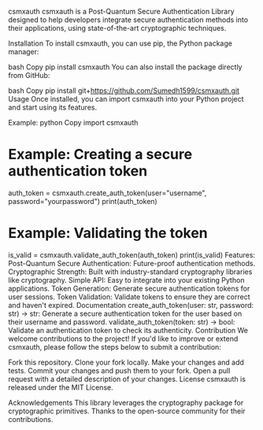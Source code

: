 csmxauth
csmxauth is a Post-Quantum Secure Authentication Library designed to help developers integrate secure authentication methods into their applications, using state-of-the-art cryptographic techniques.

Installation
To install csmxauth, you can use pip, the Python package manager:

bash
Copy
pip install csmxauth
You can also install the package directly from GitHub:

bash
Copy
pip install git+https://github.com/Sumedh1599/csmxauth.git
Usage
Once installed, you can import csmxauth into your Python project and start using its features.

Example:
python
Copy
import csmxauth

# Example: Creating a secure authentication token
auth_token = csmxauth.create_auth_token(user="username", password="yourpassword")
print(auth_token)

# Example: Validating the token
is_valid = csmxauth.validate_auth_token(auth_token)
print(is_valid)
Features:
Post-Quantum Secure Authentication: Future-proof authentication methods.
Cryptographic Strength: Built with industry-standard cryptography libraries like cryptography.
Simple API: Easy to integrate into your existing Python applications.
Token Generation: Generate secure authentication tokens for user sessions.
Token Validation: Validate tokens to ensure they are correct and haven't expired.
Documentation
create_auth_token(user: str, password: str) -> str: Generate a secure authentication token for the user based on their username and password.
validate_auth_token(token: str) -> bool: Validate an authentication token to check its authenticity.
Contribution
We welcome contributions to the project! If you'd like to improve or extend csmxauth, please follow the steps below to submit a contribution:

Fork this repository.
Clone your fork locally.
Make your changes and add tests.
Commit your changes and push them to your fork.
Open a pull request with a detailed description of your changes.
License
csmxauth is released under the MIT License.

Acknowledgements
This library leverages the cryptography package for cryptographic primitives.
Thanks to the open-source community for their contributions.

